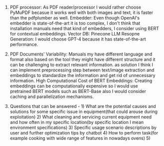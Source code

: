 1) PDF processor: As PDF reader/processor I would rather choose PyMuPDF becasue it works well with both images and text, it is faster than the pdfplumber as well.
   Embedder: Even though OpenAI's embedder is state-of-the-art it is too complex, I don't think that installation manuals need that kind of embedders, I consider using BERT for contextual embeddings.
   Vector DB: Pinecone
   LLM Resopne Generation: I would choose GPT-4 because it has state-of-the-art performance.

2) PDF Documents' Variability: Manuals my have different language and format also based on the tool they might have different structure and it can be challenging to extract relevant information.
   as solution I think I can implement preprocessing step between text/image extraction and embeddings to standardize the information and get rid of unnecessary information.
   High Computational Cost of BERT Embeddings: Creating embeddings can be computationally expensive so I would use pretrained BERT models such as BERT-Base also I would consider caching and parallelization mechanisms.

3) Questions that can be answered - 1) What are the potential causes and solutions for some specific issue in equipment(that could arouse during exploitation)
                                    2) What cleaning and servicing current equipment need and how often in my specific location(by specific location I mean environment specifications)
                                    3) Specific usage scenario descriptions by user and further optimization tips by chatbot
                                    4) How to perform task(for example cooking with wide range of features in nowadays ovens)
                                    5) 
